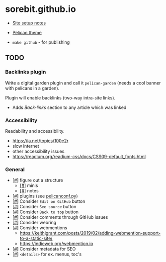 # sorebit.github.io

- [Site setup notes](#)
- [Pelican theme](https://github.com/sorebit/misun)

- `make github` - for publishing

## TODO

### Backlinks plugin

Write a digital garden plugin and call it `pelican-garden` (needs a cool banner with pelicans in a garden).

Plugin will enable backlinks (two-way intra-site links).
- Adds *Back-links* section to any article which was linked

### Accessibility

Readability and accessibility.

- https://ia.net/topics/100e2r
- slow internet
- other accessibility issues.
- https://readium.org/readium-css/docs/CSS09-default_fonts.html

### General

- [[#]](#) figure out a structure
  - [[#]](#) minis
  - [[#]](#) notes
- [[#]](#) plugins (see [pelicanconf.py](pelicanconf.py))
- [[#]](#) Consider `Edit on GitHub` button
- [[#]](#) Consider `See source` button
- [[#]](#) Consider `Back to top` button
- [[#]](#) Consider comments through GitHub issues
- [[#]](#) Consider webring
- [[#]](#) Consider webmentions
  - https://keithjgrant.com/posts/2019/02/adding-webmention-support-to-a-static-site/
  - https://indieweb.org/webmention.io
- [[#]](#) Consider metadata for SEO
- [[#]](#) `<details>` for ex. menus, toc's
